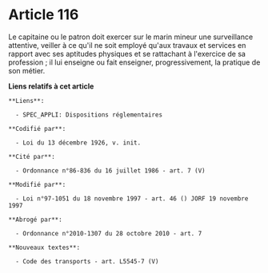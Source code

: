 # Article 116

Le capitaine ou le patron doit exercer sur le marin mineur une surveillance attentive, veiller à ce qu'il ne soit employé
qu'aux travaux et services en rapport avec ses aptitudes physiques et se rattachant à l'exercice de sa profession ; il lui
enseigne ou fait enseigner, progressivement, la pratique de son métier.

**Liens relatifs à cet article**

	**Liens**:

	  - SPEC_APPLI: Dispositions réglementaires

	**Codifié par**:

	  - Loi du 13 décembre 1926, v. init.

	**Cité par**:

	  - Ordonnance n°86-836 du 16 juillet 1986 - art. 7 (V)

	**Modifié par**:

	  - Loi n°97-1051 du 18 novembre 1997 - art. 46 () JORF 19 novembre 1997

	**Abrogé par**:

	  - Ordonnance n°2010-1307 du 28 octobre 2010 - art. 7

	**Nouveaux textes**:

	  - Code des transports - art. L5545-7 (V)
